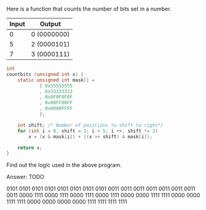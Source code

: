 Here is a function that counts the number of bits set in a number.

| Input | Output      |
| ------|:-----------:|
| 0     | 0 (0000000) |
| 5     | 2 (0000101) |
| 7     | 3 (0000111) |

```C
int
countbits (unsigned int x) {
    static unsigned int mask[] =
            { 0x55555555
            , 0x33333333
            , 0x0F0F0F0F
            , 0x00FF00FF
            , 0x0000FFFF
            };

    int shift; /* Number of positions to shift to right*/
    for (int i = 0, shift = 1; i < 5; i ++, shift *= 2)
        x = (x & mask[i]) + ((x >> shift) & mask[i]);

    return x;
}
```
Find out the logic used in the above program.

Answer:
TODO

0101 0101 0101 0101 0101 0101 0101 0101
0011 0011 0011 0011 0011 0011 0011 0011
0000 1111 0000 1111 0000 1111 0000 1111
0000 0000 1111 1111 0000 0000 1111 1111
0000 0000 0000 0000 1111 1111 1111 1111

